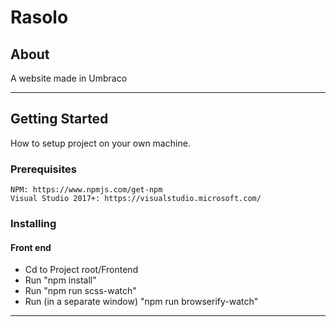 # Rasolo #

## About ##
A website made in Umbraco
___

## Getting Started
How to setup project on your own machine.
### Prerequisites
```
NPM: https://www.npmjs.com/get-npm
Visual Studio 2017+: https://visualstudio.microsoft.com/
```

### Installing
#### Front end
* Cd to Project root/Frontend
* Run "npm install"
* Run "npm run scss-watch"
* Run (in a separate window) "npm run browserify-watch"
___